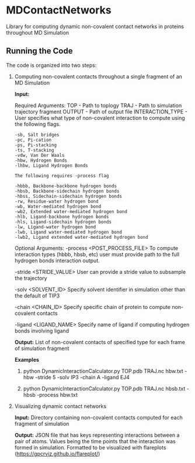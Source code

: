 # MDContactNetworks
Library for computing dynamic non-covalent contact networks in proteins throughout MD Simulation


## Running the Code

The code is organized into two steps:

1. Computing non-covalent contacts throughout a single fragment of an MD Simulation
   
   __Input:__ 

   Required Arguments:
   TOP - Path to toplogy
   TRAJ - Path to simulation trajectory fragment
   OUTPUT - Path of output file 
   INTERACTION_TYPE - User specifies what type of non-covalent interaction to compute using the following flags. 

	   -sb, Salt bridges
	   -pc, Pi-cation 
	   -ps, Pi-stacking
	   -ts, T-stacking
	   -vdw, Van Der Waals
	   -hbw, Hydrogen Bonds
	   -lhbw, Ligand Hydrogen Bonds

	   The following requires -process flag 

	   -hbbb, Backbone-backbone hydrogen bonds
	   -hbsb, Backbone-sidechain hydrogen bonds
	   -hbss, Sidechain-sidechain hydrogen bonds
	   -rw, Residue-water hydrogen bond
	   -wb, Water-mediated hydrogen bond
	   -wb2, Extended water-mediated hydrogen bond
	   -hlb, Ligand-backbone hydrogen bonds
	   -hls, Ligand-sidechain hydrogen bonds
	   -lw, Ligand-water hydrogen bond
	   -lwb, Ligand water-mediated hydrogen bond
	   -lwb2, Ligand extended water-mediated hydrogen bond


	 Optional Arguments:
	 -process <POST_PROCESS_FILE> To compute interaction types (hbbb, hbsb, etc) user must provide path to the full hydrogen bonds interaction output.

	 -stride <STRIDE_VALUE> User can provide a stride value to subsample the trajectory

	 -solv <SOLVENT_ID> Specify solvent identifier in simulation other than the default of TIP3

	 -chain <CHAIN_ID> Specify specific chain of protein to compute non-covalent contacts

	 -ligand <LIGAND_NAME> Specify name of ligand if computing hydrogen bonds involving ligand

   
   __Output:__ List of non-covalent contacts of specified type for each frame of simulation fragment 

   __Examples__


   1) python DynamicInteractionCalculator.py TOP.pdb TRAJ.nc hbw.txt -hbw -stride 5 -solv IP3 -chain A -ligand EJ4

   2) python DynamicInteractionCalculator.py TOP.pdb TRAJ.nc hbsb.txt -hbsb -process hbw.txt 


2. Visualizing dynamic contact networks

   __Input:__ Directory containing non-covalent contacts computed for each fragment of simulation

   
   __Output:__ JSON file that has keys representing interactions between a pair of atoms. Values being the time points that the interaction was formed in simulation. Formatted to be visualized with flareplots (https://gpcrviz.github.io/flareplot/)


